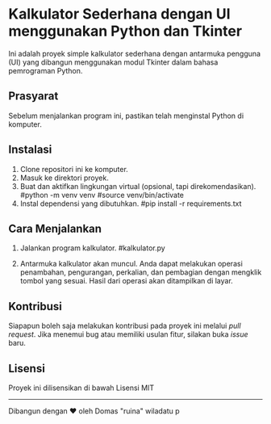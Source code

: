 # Kalkulator Sederhana dengan UI menggunakan Python dan Tkinter

Ini adalah proyek simple kalkulator sederhana dengan antarmuka pengguna (UI) yang dibangun menggunakan modul Tkinter dalam bahasa pemrograman Python.

## Prasyarat

Sebelum menjalankan program ini, pastikan telah menginstal Python di komputer.

## Instalasi

1. Clone repositori ini ke komputer.
2. Masuk ke direktori proyek.  
3. Buat dan aktifkan lingkungan virtual (opsional, tapi direkomendasikan).
    #python -m venv venv
    #source venv/bin/activate
5. Instal dependensi yang dibutuhkan.
   #pip install -r requirements.txt


## Cara Menjalankan

1. Jalankan program kalkulator.
    #kalkulator.py

2. Antarmuka kalkulator akan muncul. Anda dapat melakukan operasi penambahan, pengurangan, perkalian, dan pembagian dengan mengklik tombol yang sesuai. Hasil dari operasi akan ditampilkan di layar.

## Kontribusi

Siapapun boleh saja melakukan kontribusi pada proyek ini melalui _pull request_. Jika menemui bug atau memiliki usulan fitur, silakan buka _issue_ baru.

## Lisensi

Proyek ini dilisensikan di bawah Lisensi MIT

---
Dibangun dengan ❤️ oleh Domas "ruina" wiladatu p



